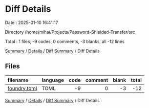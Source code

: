 # Diff Details

Date : 2025-01-10 16:41:17

Directory /home/mihai/Projects/Password-Shielded-Transfer/src

Total : 1 files,  -9 codes, 0 comments, -3 blanks, all -12 lines

[Summary](results.md) / [Details](details.md) / [Diff Summary](diff.md) / Diff Details

## Files
| filename | language | code | comment | blank | total |
| :--- | :--- | ---: | ---: | ---: | ---: |
| [foundry.toml](/foundry.toml) | TOML | -9 | 0 | -3 | -12 |

[Summary](results.md) / [Details](details.md) / [Diff Summary](diff.md) / Diff Details